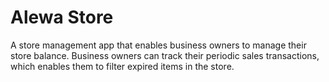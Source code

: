 # Alewa Store
A store management app that enables business owners to manage their store balance. Business owners can track their periodic sales transactions, which enables them to filter expired items in the store.

